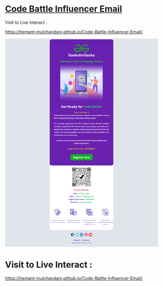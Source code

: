# [Code Battle Influencer Email](https://hemant-mulchandani.github.io/Code-Battle-Influencer-Email/)

  Visit to Live Interact :

  https://hemant-mulchandani.github.io/Code-Battle-Influencer-Email/ 


![Mail Capture](Code%20Battle%20Influencer%20Mail%20Capture-1.png)

# Visit to Live Interact :

https://hemant-mulchandani.github.io/Code-Battle-Influencer-Email/ 
